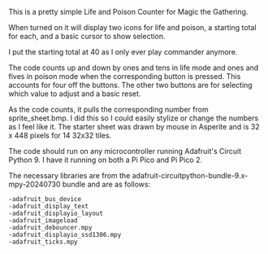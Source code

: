 This is a pretty simple Life and Poison Counter for Magic the Gathering.

When turned on it will display two icons for life and poison, a starting total for each, and a basic cursor to show selection.

I put the starting total at 40 as I only ever play commander anymore.

The code counts up and down by ones and tens in life mode and ones and fives in poison mode when the corresponding button is pressed. 
This accounts for four off the buttons. 
The other two buttons are for selecting which value to adjust and a basic reset. 

As the code counts, it pulls the corresponding number from sprite_sheet.bmp.
I did this so I could easily stylize or change the numbers as I feel like it. 
The starter sheet was drawn by mouse in Asperite and is 32 x 448 pixels for 14 32x32 tiles.

The code should run on any microcontroller running Adafruit's Circuit Python 9. I have it running on both a Pi Pico and Pi Pico 2. 

The necessary libraries are from the adafruit-circuitpython-bundle-9.x-mpy-20240730 bundle and are as follows:

	-adafruit_bus_device
 	-adafruit_display_text
	-adafruit_displayio_layout
	-adafruit_imageload
	-adafruit_debouncer.mpy
	-adafruit_displayio_ssd1306.mpy
	-adafruit_ticks.mpy
